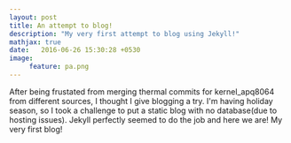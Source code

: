 ```yaml
---
layout: post
title: An attempt to blog!
description: "My very first attempt to blog using Jekyll!"
mathjax: true
date:   2016-06-26 15:30:28 +0530
image:
     feature: pa.png
---
```


After being frustated from merging thermal commits for kernel_apq8064 from different sources, I thought I give blogging a try. I'm having holiday season, so I took a challenge to put a static blog with no database(due to hosting issues). Jekyll perfectly seemed to do the job and here we are! My very first blog!

